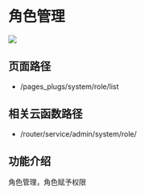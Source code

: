 # 角色管理

![](https://vkceyugu.cdn.bspapp.com/VKCEYUGU-cf0c5e69-620c-4f3c-84ab-f4619262939f/886434d8-b401-4d42-a1ac-94f4879c747e.png)

## 页面路径

* /pages_plugs/system/role/list

## 相关云函数路径

* /router/service/admin/system/role/

## 功能介绍

角色管理，角色赋予权限